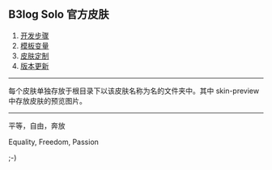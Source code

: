 B3log Solo 官方皮肤
-------------------------------------------------------

1. [开发步骤](https://github.com/b3log/b3log-solo/wiki/Develop_steps)
2. [模板变量](https://github.com/b3log/b3log-solo/wiki/Template_variables)
3. [皮肤定制](https://github.com/b3log/b3log-solo/wiki/skins_custom)
4. [版本更新](https://github.com/b3log/b3log-solo/wiki/Skins_change_log)

--------------------------------------------------------------

每个皮肤单独存放于根目录下以该皮肤名称为名的文件夹中。其中 skin-preview 中存放皮肤的预览图片。

-----------------------------------------------------------------------------------------------

平等，自由，奔放

Equality, Freedom, Passion

;-)
